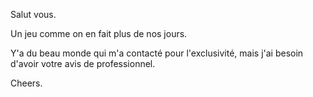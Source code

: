 Salut vous.

Un jeu comme on en fait plus de nos jours.

Y'a du beau monde qui m'a contacté pour l'exclusivité, mais j'ai besoin d'avoir votre avis de professionnel.

Cheers.